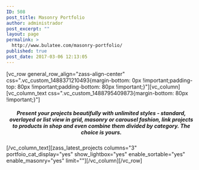 ```yaml
---
ID: 508
post_title: Masonry Portfolio
author: administrador
post_excerpt: ""
layout: page
permalink: >
  http://www.bulatee.com/masonry-portfolio/
published: true
post_date: 2017-03-06 12:13:05
---
```

[vc_row general_row_align="zass-align-center" css=".vc_custom_1488371210493{margin-bottom: 0px !important;padding-top: 80px !important;padding-bottom: 80px !important;}"][vc_column][vc_column_text css=".vc_custom_1488795409873{margin-bottom: 80px !important;}"]
<h5 style="text-align: center;">Present your projects beautifully with unlimited styles - standard, overlayed or list view in grid, masonry or carousel fashion, link projects to products in shop and even combine them divided by category. The choice is yours.</h5>
[/vc_column_text][zass_latest_projects columns="3" portfoio_cat_display="yes" show_lightbox="yes" enable_sortable="yes" enable_masonry="yes" limit=""][/vc_column][/vc_row]